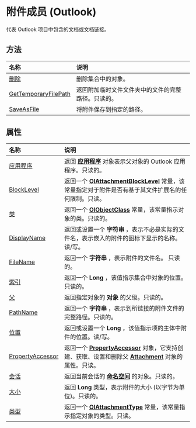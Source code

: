 
# 附件成员 (Outlook)


代表 Outlook 项目中包含的文档或文档链接。


## 方法



|**名称**|**说明**|
|:-----|:-----|
|[删除](6c1b8048-2985-9fc1-dc67-79762bcafd58.md)|删除集合中的对象。|
|[GetTemporaryFilePath](3313582b-6241-7a59-0c03-b8af36a17d3d.md)|返回附加临时文件文件夹中的文件的完整路径。只读的。|
|[SaveAsFile](d755261a-d551-f3a1-1b20-d87d4d9c38ae.md)|将附件保存到指定的路径。|

## 属性



|**名称**|**说明**|
|:-----|:-----|
|[应用程序](5362ce05-6512-4f26-4656-9c38e959a668.md)|返回 **[应用程序](797003e7-ecd1-eccb-eaaf-32d6ddde8348.md)** 对象表示父对象的 Outlook 应用程序。只读的。|
|[BlockLevel](036d535e-33e0-3f61-7966-72f92860efa0.md)|返回一个  **[OlAttachmentBlockLevel](651fced7-9853-255e-66ed-7aa5f52c1b9c.md)** 常量，该常量指定对于附件是否有基于其文件扩展名的任何限制。只读。|
|[类](134c95e3-9db9-3f3a-499f-6bc671c5aeff.md)|返回一个 **[OlObjectClass](33d724b3-df3c-2a7f-a80f-93b66d96f588.md)** 常量，该常量指示对象的类。只读的。|
|[DisplayName](2321da5d-4aae-c483-f41e-03b35af80dd1.md)|返回或设置一个 **字符串** ，表示不必是实际的文件名，表示嵌入的附件的图标下显示的名称。读/写。|
|[FileName](8ed74b00-3905-85d3-d6ea-57c063766146.md)|返回一个 **字符串** ，表示附件的文件名。 只读的。|
|[索引](639ebc08-40a1-12ab-d9e1-6754add14b24.md)|返回一个 **Long** ，该值指示集合中对象的位置。 只读的。|
|[父](c3901cb2-5fbb-c7be-6210-31ea8897736d.md)|返回指定对象的 **对象** 的父级。只读的。|
|[PathName](19ecbb05-11f0-2e35-eb3d-f60bce6b1357.md)|返回一个 **字符串** ，表示到所链接的附件文件的完整路径。只读的。|
|[位置](f280b9f5-3484-ad4c-87f8-1caa8631d808.md)|返回或设置一个 **Long** ，该值指示项的主体中附件的位置。读/写。|
|[PropertyAccessor](4b703cdb-f052-4386-e843-932c3cd18923.md)|返回一个  **[PropertyAccessor](2fc91e13-703c-3ec9-9066-ffee7144306c.md)** 对象，它支持创建、获取、设置和删除父 **[Attachment](3e11582b-ac90-0948-bc37-506570bb287b.md)** 对象的属性。只读。|
|[会话](0e4d45be-453a-a673-33ad-5087f5e26a98.md)|返回当前会话的 **[命名空间](f0dcaa19-07f5-5d42-a3bf-2e42b7885644.md)** 的对象。只读的。|
|[大小](7a300b59-3d58-c2d0-afa3-c3e7ef6450b7.md)|返回 **Long** 类型，表示附件的大小 (以字节为单位)。只读的。|
|[类型](5cf35c53-a8b7-26b5-2c3c-b1d3263ee1e7.md)|返回一个  **[OlAttachmentType](b6373ef7-0f30-d6c4-eb52-c6ef1de40b52.md)** 常量，该常量指示指定对象的类型。只读。|
